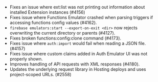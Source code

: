 - Fixes an issue where ext:list was not printing out information about installed Extension instances (#4156)
- Fixes issue where Functions Emulator crashed when parsing triggers if accessing functions config values (#4162).
- `firebase emulators:start --export-on-exit <dir>` now rejects overwriting the current directory or parents (#4127).
- Fixes broken functions:config:clone command (#4173).
- Fixes issue where `auth:import` would fail when reading a JSON file. (#4157)
- Fixes issue where custom claims added in Auth Emulator UI was not properly shown.
- Improves handling of API requests with XML responses (#4180).
- Updates the underlying request library in Hosting deploys and uses project-scoped URLs. (#2558)
